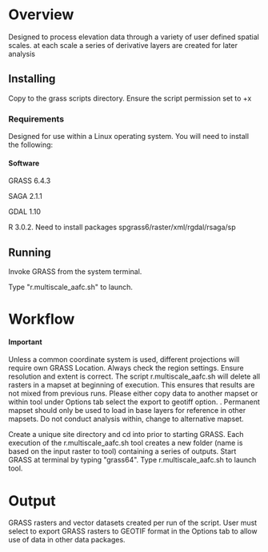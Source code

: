 Overview
========

Designed to process elevation data through a variety of user defined spatial scales. at each scale a series of derivative layers are created for later analysis

Installing
----------

Copy to the grass scripts directory. Ensure the script permission set to +x

### Requirements

Designed for use within a Linux operating system. You will need to install the following:

#### Software

GRASS 6.4.3

SAGA 2.1.1

GDAL 1.10

R 3.0.2. Need to install packages spgrass6/raster/xml/rgdal/rsaga/sp

Running
------- 

Invoke GRASS from the system terminal.

Type "r.multiscale_aafc.sh" to launch.

Workflow
========

#### Important
Unless a common coordinate system is used, different projections will require own GRASS Location.
Always check the region settings. Ensure resolution and extent is correct. 
The script r.multiscale_aafc.sh will delete all rasters in a mapset at beginning of execution. This ensures that results are not mixed from previous runs. Please either copy data to another mapset or within tool under Options tab select the export to geotiff option. .
Permanent mapset should only be used to load in base layers for reference in other mapsets. Do not conduct analysis within, change to alternative mapset.

Create a unique site directory and cd into prior to starting GRASS. Each execution of the r.multiscale_aafc.sh tool creates a new folder (name is based on the input raster to tool) containing a series of outputs.
Start GRASS at terminal by typing "grass64".
Type r.multiscale_aafc.sh to launch tool.

Output
======

GRASS rasters and vector datasets created per run of the script. User must select to export GRASS rasters to GEOTIF format in the Options tab to allow use of data in other data packages. 
